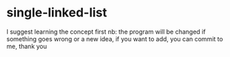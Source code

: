 # single-linked-list
I suggest learning the concept first
nb: the program will be changed if something goes wrong or a new idea, if you want to add, you can commit to me, thank you

